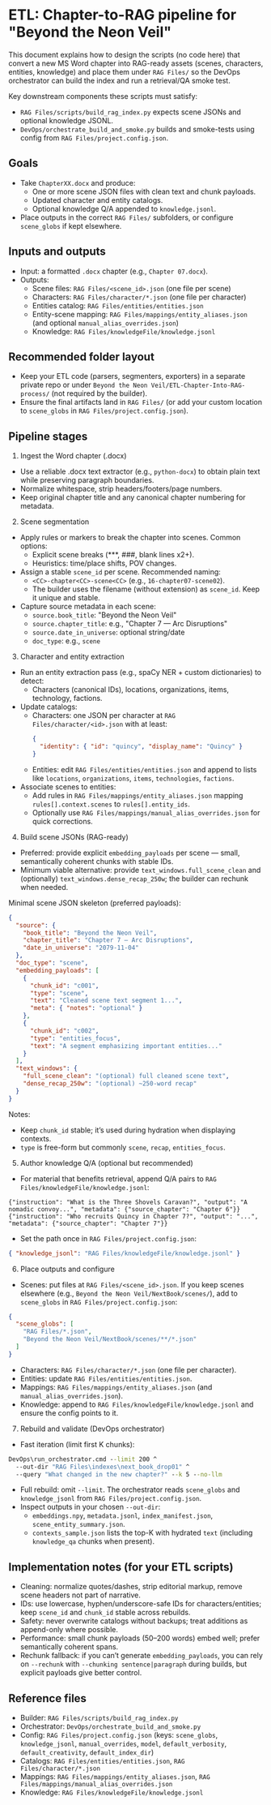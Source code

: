 # ETL: Chapter-to-RAG pipeline for "Beyond the Neon Veil"

This document explains how to design the scripts (no code here) that convert a new MS Word chapter into RAG-ready assets (scenes, characters, entities, knowledge) and place them under `RAG Files/` so the DevOps orchestrator can build the index and run a retrieval/QA smoke test.

Key downstream components these scripts must satisfy:
- `RAG Files/scripts/build_rag_index.py` expects scene JSONs and optional knowledge JSONL.
- `DevOps/orchestrate_build_and_smoke.py` builds and smoke-tests using config from `RAG Files/project.config.json`.

## Goals
- Take `ChapterXX.docx` and produce:
  - One or more scene JSON files with clean text and chunk payloads.
  - Updated character and entity catalogs.
  - Optional knowledge Q/A appended to `knowledge.jsonl`.
- Place outputs in the correct `RAG Files/` subfolders, or configure `scene_globs` if kept elsewhere.

## Inputs and outputs
- Input: a formatted `.docx` chapter (e.g., `Chapter 07.docx`).
- Outputs:
  - Scene files: `RAG Files/<scene_id>.json` (one file per scene)
  - Characters: `RAG Files/character/*.json` (one file per character)
  - Entities catalog: `RAG Files/entities/entities.json`
  - Entity-scene mapping: `RAG Files/mappings/entity_aliases.json` (and optional `manual_alias_overrides.json`)
  - Knowledge: `RAG Files/knowledgeFile/knowledge.jsonl`

## Recommended folder layout
- Keep your ETL code (parsers, segmenters, exporters) in a separate private repo or under `Beyond the Neon Veil/ETL-Chapter-Into-RAG-process/` (not required by the builder).
- Ensure the final artifacts land in `RAG Files/` (or add your custom location to `scene_globs` in `RAG Files/project.config.json`).

## Pipeline stages

1) Ingest the Word chapter (.docx)
- Use a reliable .docx text extractor (e.g., `python-docx`) to obtain plain text while preserving paragraph boundaries.
- Normalize whitespace, strip headers/footers/page numbers.
- Keep original chapter title and any canonical chapter numbering for metadata.

2) Scene segmentation
- Apply rules or markers to break the chapter into scenes. Common options:
  - Explicit scene breaks (***, ###, blank lines x2+). 
  - Heuristics: time/place shifts, POV changes.
- Assign a stable `scene_id` per scene. Recommended naming:
  - `<CC>-chapter<CC>-scene<CC>` (e.g., `16-chapter07-scene02`).
  - The builder uses the filename (without extension) as `scene_id`. Keep it unique and stable.
- Capture source metadata in each scene:
  - `source.book_title`: "Beyond the Neon Veil"
  - `source.chapter_title`: e.g., "Chapter 7 — Arc Disruptions"
  - `source.date_in_universe`: optional string/date
  - `doc_type`: e.g., `scene`

3) Character and entity extraction
- Run an entity extraction pass (e.g., spaCy NER + custom dictionaries) to detect:
  - Characters (canonical IDs), locations, organizations, items, technology, factions.
- Update catalogs:
  - Characters: one JSON per character at `RAG Files/character/<id>.json` with at least:
    ```json
    {
      "identity": { "id": "quincy", "display_name": "Quincy" }
    }
    ```
  - Entities: edit `RAG Files/entities/entities.json` and append to lists like `locations`, `organizations`, `items`, `technologies`, `factions`.
- Associate scenes to entities:
  - Add rules in `RAG Files/mappings/entity_aliases.json` mapping `rules[].context.scenes` to `rules[].entity_ids`.
  - Optionally use `RAG Files/mappings/manual_alias_overrides.json` for quick corrections.

4) Build scene JSONs (RAG-ready)
- Preferred: provide explicit `embedding_payloads` per scene — small, semantically coherent chunks with stable IDs.
- Minimum viable alternative: provide `text_windows.full_scene_clean` and (optionally) `text_windows.dense_recap_250w`; the builder can rechunk when needed.

Minimal scene JSON skeleton (preferred payloads):
```json
{
  "source": {
    "book_title": "Beyond the Neon Veil",
    "chapter_title": "Chapter 7 — Arc Disruptions",
    "date_in_universe": "2079-11-04"
  },
  "doc_type": "scene",
  "embedding_payloads": [
    {
      "chunk_id": "c001",
      "type": "scene",
      "text": "Cleaned scene text segment 1...",
      "meta": { "notes": "optional" }
    },
    {
      "chunk_id": "c002",
      "type": "entities_focus",
      "text": "A segment emphasizing important entities..."
    }
  ],
  "text_windows": {
    "full_scene_clean": "(optional) full cleaned scene text",
    "dense_recap_250w": "(optional) ~250-word recap"
  }
}
```
Notes:
- Keep `chunk_id` stable; it’s used during hydration when displaying contexts.
- `type` is free-form but commonly `scene`, `recap`, `entities_focus`.

5) Author knowledge Q/A (optional but recommended)
- For material that benefits retrieval, append Q/A pairs to `RAG Files/knowledgeFile/knowledge.jsonl`:
```jsonl
{"instruction": "What is the Three Shovels Caravan?", "output": "A nomadic convoy...", "metadata": {"source_chapter": "Chapter 6"}}
{"instruction": "Who recruits Quincy in Chapter 7?", "output": "...", "metadata": {"source_chapter": "Chapter 7"}}
```
- Set the path once in `RAG Files/project.config.json`:
```json
{ "knowledge_jsonl": "RAG Files/knowledgeFile/knowledge.jsonl" }
```

6) Place outputs and configure
- Scenes: put files at `RAG Files/<scene_id>.json`. If you keep scenes elsewhere (e.g., `Beyond the Neon Veil/NextBook/scenes/`), add to `scene_globs` in `RAG Files/project.config.json`:
```json
{
  "scene_globs": [
    "RAG Files/*.json",
    "Beyond the Neon Veil/NextBook/scenes/**/*.json"
  ]
}
```
- Characters: `RAG Files/character/*.json` (one file per character).
- Entities: update `RAG Files/entities/entities.json`.
- Mappings: `RAG Files/mappings/entity_aliases.json` (and `manual_alias_overrides.json`).
- Knowledge: append to `RAG Files/knowledgeFile/knowledge.jsonl` and ensure the config points to it.

7) Rebuild and validate (DevOps orchestrator)
- Fast iteration (limit first K chunks):
```bat
DevOps\run_orchestrator.cmd --limit 200 ^
  --out-dir "RAG Files\indexes\next_book_drop01" ^
  --query "What changed in the new chapter?" --k 5 --no-llm
```
- Full rebuild: omit `--limit`. The orchestrator reads `scene_globs` and `knowledge_jsonl` from `RAG Files/project.config.json`.
- Inspect outputs in your chosen `--out-dir`:
  - `embeddings.npy`, `metadata.jsonl`, `index_manifest.json`, `scene_entity_summary.json`.
  - `contexts_sample.json` lists the top-K with hydrated `text` (including `knowledge_qa` chunks when present).

## Implementation notes (for your ETL scripts)
- Cleaning: normalize quotes/dashes, strip editorial markup, remove scene headers not part of narrative.
- IDs: use lowercase, hyphen/underscore-safe IDs for characters/entities; keep `scene_id` and `chunk_id` stable across rebuilds.
- Safety: never overwrite catalogs without backups; treat additions as append-only where possible.
- Performance: small chunk payloads (50–200 words) embed well; prefer semantically coherent spans.
- Rechunk fallback: if you can’t generate `embedding_payloads`, you can rely on `--rechunk` with `--chunking sentence|paragraph` during builds, but explicit payloads give better control.

## Reference files
- Builder: `RAG Files/scripts/build_rag_index.py`
- Orchestrator: `DevOps/orchestrate_build_and_smoke.py`
- Config: `RAG Files/project.config.json` (keys: `scene_globs`, `knowledge_jsonl`, `manual_overrides`, `model`, `default_verbosity`, `default_creativity`, `default_index_dir`)
- Catalogs: `RAG Files/entities/entities.json`, `RAG Files/character/*.json`
- Mappings: `RAG Files/mappings/entity_aliases.json`, `RAG Files/mappings/manual_alias_overrides.json`
- Knowledge: `RAG Files/knowledgeFile/knowledge.jsonl`
